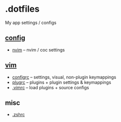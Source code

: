 # .dotfiles
My app settings / configs

## [config](https://github.com/antciccone/dotfiles/tree/master/.config)
* [nvim](https://github.com/antciccone/dotfiles/tree/master/.config/nvim) – nvim / coc settings

## [vim](https://github.com/antciccone/dotfiles/tree/master/.vim)
* [configrc](https://github.com/antciccone/dotfiles/tree/master/.vim/configrc) – settings, visual, non-plugin keymappings
* [plugrc](https://github.com/antciccone/dotfiles/tree/master/.vim/plugrc) – plugins + plugin settings & keymappings
* [.vimrc](https://github.com/antciccone/dotfiles/blob/master/.vim/.vimrc) – load plugins + source configs

## misc
* [.zshrc](https://github.com/antciccone/dotfiles/blob/master/.zshrc)

